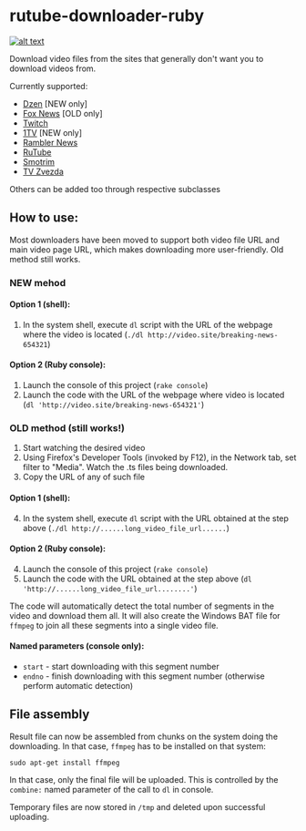 # rutube-downloader-ruby
[![alt text](https://circleci.com/gh/weshatheleopard/rutube-downloader-ruby.svg?style=svg)](https://circleci.com/gh/weshatheleopard/rutube-downloader-ruby)

Download video files from the sites that generally don't want you to download videos from.

Currently supported:
  * [Dzen](https://dzen.ru/) [NEW only]
  * [Fox News](https://www.foxnews.com) [OLD only]
  * [Twitch](https://www.twitch.tv/)
  * [1TV](https://www.1tv.ru) [NEW only]
  * [Rambler News](https://news.rambler.ru/video/)
  * [RuTube](https://rutube.ru/)
  * [Smotrim](https://smotrim.ru/)
  * [TV Zvezda](https://tvzvezda.ru/)
  
Others can be added too through respective subclasses
  
## How to use:
Most downloaders have been moved to support both video file URL and main video page URL, which makes downloading more user-friendly. Old method still works.

### NEW mehod

#### Option 1 (shell):
1. In the system shell, execute `dl` script with the URL of the webpage where the video is located (`./dl http://video.site/breaking-news-654321`)

#### Option 2 (Ruby console):
1. Launch the console of this project (`rake console`)
2. Launch the code with the URL of the webpage where video is located (`dl 'http://video.site/breaking-news-654321'`)

### OLD method (still works!)

1. Start watching the desired video
2. Using Firefox's Developer Tools (invoked by F12), in the Network tab, set filter to "Media". Watch the .ts files being downloaded.
3. Copy the URL of any of such file

#### Option 1 (shell):
4. In the system shell, execute `dl` script with the URL obtained at the step above (`./dl http://......long_video_file_url......`)

#### Option 2 (Ruby console):
4. Launch the console of this project (`rake console`)
5. Launch the code with the URL obtained at the step above (`dl 'http://......long_video_file_url........'`)

The code will automatically detect the total number of segments in the video and download them all. It will also create the Windows BAT file for `ffmpeg` to join all these segments into a single video file.

#### Named parameters (console only):
  * `start` - start downloading with this segment number
  * `endno` - finish downloading with this segment number (otherwise perform automatic detection)

## File assembly

Result file can now be assembled from chunks on the system doing the downloading. In that case, `ffmpeg` has to be installed on that system:

  `sudo apt-get install ffmpeg`

In that case, only the final file will be uploaded. This is controlled by the `combine:` named parameter of the call to `dl` in console.

Temporary files are now stored in `/tmp` and deleted upon successful uploading.
